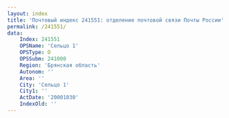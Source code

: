 ```yaml
---
layout: index
title: 'Почтовый индекс 241551: отделение почтовой связи Почты России'
permalink: /241551/
data:
    Index: 241551
    OPSName: 'Сельцо 1'
    OPSType: О
    OPSSubm: 241000
    Region: 'Брянская область'
    Autonom: ''
    Area: ''
    City: 'Сельцо 1'
    City1: ''
    ActDate: '20001030'
    IndexOld: ''
---
```

